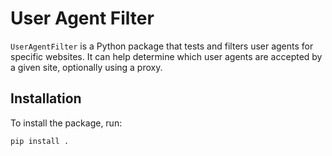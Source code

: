 # User Agent Filter

`UserAgentFilter` is a Python package that tests and filters user agents for specific websites. It can help determine which user agents are accepted by a given site, optionally using a proxy.

## Installation

To install the package, run:

```bash
pip install .
